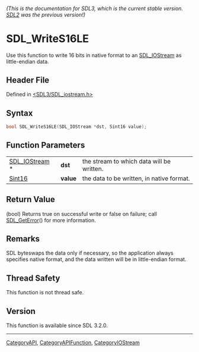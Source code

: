 ###### (This is the documentation for SDL3, which is the current stable version. [SDL2](https://wiki.libsdl.org/SDL2/) was the previous version!)
# SDL_WriteS16LE

Use this function to write 16 bits in native format to an [SDL_IOStream](SDL_IOStream) as little-endian data.

## Header File

Defined in [<SDL3/SDL_iostream.h>](https://github.com/libsdl-org/SDL/blob/main/include/SDL3/SDL_iostream.h)

## Syntax

```c
bool SDL_WriteS16LE(SDL_IOStream *dst, Sint16 value);
```

## Function Parameters

|                                |           |                                           |
| ------------------------------ | --------- | ----------------------------------------- |
| [SDL_IOStream](SDL_IOStream) * | **dst**   | the stream to which data will be written. |
| [Sint16](Sint16)               | **value** | the data to be written, in native format. |

## Return Value

(bool) Returns true on successful write or false on failure; call
[SDL_GetError](SDL_GetError)() for more information.

## Remarks

SDL byteswaps the data only if necessary, so the application always
specifies native format, and the data written will be in little-endian
format.

## Thread Safety

This function is not thread safe.

## Version

This function is available since SDL 3.2.0.

----
[CategoryAPI](CategoryAPI), [CategoryAPIFunction](CategoryAPIFunction), [CategoryIOStream](CategoryIOStream)

